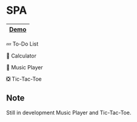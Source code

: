 # SPA

| [Demo]() |
|:---------:|

:zzz: To-Do List

:1234: Calculator

:musical_note: Music Player

:negative_squared_cross_mark: Tic-Tac-Toe

## Note

Still in development Music Player and Tic-Tac-Toe.
